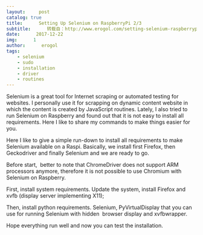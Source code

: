 ```yaml
---
layout:     post
catalog: true
title:      Setting Up Selenium on RaspberryPi 2/3
subtitle:      转载自：http://www.erogol.com/setting-selenium-raspberrypi-23/
date:      2017-12-22
img:      1
author:      erogol
tags:
    - selenium
    - sudo
    - installation
    - driver
    - routines
---
```


Selenium is a great tool for Internet scraping or automated testing for websites. I personally use it for scrapping on dynamic content website in which the content is created by JavaScript routines. Lately, I also tried to run Selenium on Raspberry and found out that it is not easy to install all requirements. Here I like to share my commands to make things easier for you.

Here I like to give a simple run-down to install all requirements to make Selenium available on a Raspi. Basically, we install first Firefox, then Geckodriver and finally Selenium and we are ready to go.

Before start,  better to note that ChromeDriver does not support ARM processors anymore, therefore it is not possible to use Chromium with Selenium on Raspberry.

First, install system requirements. Update the system, install Firefox and xvfb (display server implementing X11);

Then, install python requirements. Selenium, PyVirtualDisplay that you can use for running Selenium with hidden  browser display and xvfbwrapper.

Hope everything run well and now you can test the installation.


 
